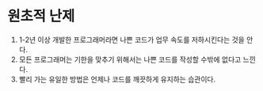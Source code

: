 # 원초적 난제

1. 1-2년 이상 개발한 프로그래머라면 나쁜 코드가 업무 속도를 저하시킨다는 것을 안다.
2. 모든 프로그래머는 기한을 맞추기 위해서는 나쁜 코드를 작성할 수밖에 없다고 느낀다.
3. 빨리 가는 유일한 방법은 언제나 코드를 깨끗하게 유지하는 습관이다.